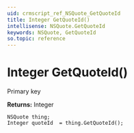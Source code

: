 ```yaml
---
uid: crmscript_ref_NSQuote_GetQuoteId
title: Integer GetQuoteId()
intellisense: NSQuote.GetQuoteId
keywords: NSQuote, GetQuoteId
so.topic: reference
---
```


# Integer GetQuoteId()

Primary key

**Returns:** Integer

```crmscript
NSQuote thing;
Integer quoteId  = thing.GetQuoteId();
```

